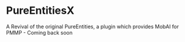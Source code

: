 # PureEntitiesX
A Revival of the original PureEntities, a plugin which provides MobAI for PMMP - Coming back soon
